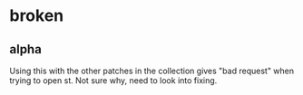 # broken

## alpha

Using this with the other patches in the collection gives "bad request"
when trying to open st. Not sure why, need to look into fixing.
